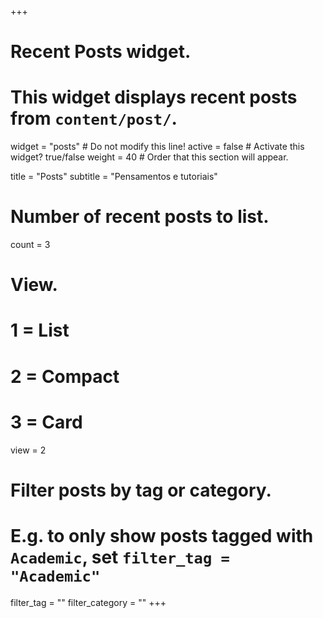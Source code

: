 +++
# Recent Posts widget.
# This widget displays recent posts from `content/post/`.
widget = "posts"  # Do not modify this line!
active = false  # Activate this widget? true/false
weight = 40  # Order that this section will appear.

title = "Posts"
subtitle = "Pensamentos e tutoriais"

# Number of recent posts to list.
count = 3

# View.
#   1 = List
#   2 = Compact
#   3 = Card
view = 2

# Filter posts by tag or category.
#  E.g. to only show posts tagged with `Academic`, set `filter_tag = "Academic"`
filter_tag = ""
filter_category = ""
+++

